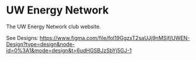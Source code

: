 # UW Energy Network 
The UW Energy Network club website. 

See Designs: https://www.figma.com/file/fol19GgzxT2saUJj9nMSjf/UWEN-Design?type=design&node-id=0%3A1&mode=design&t=6udHGSBJzSbYj5GJ-1
